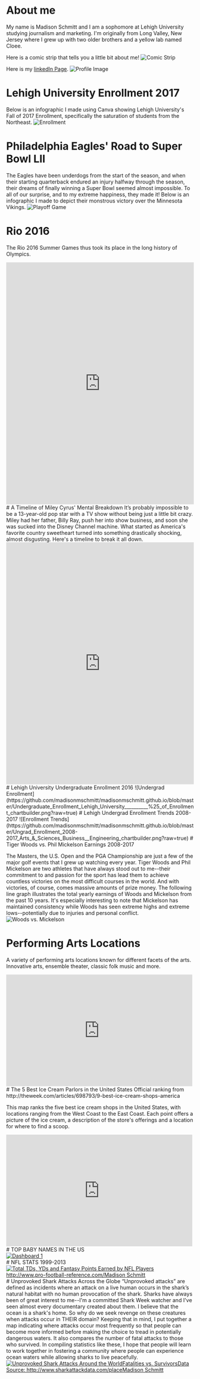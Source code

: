 
# About me


My name is Madison Schmitt and I am a sophomore at Lehigh University studying journalism and marketing. I'm originally from Long Valley, New Jersey where I grew up with two older brothers and a yellow lab named Cloee.

Here is a comic strip that tells you a little bit about me!
![Comic Strip](https://github.com/madisonmschmitt/madisonmschmitt.github.io/blob/master/Screen%20Shot%202018-03-05%20at%203.39.19%20PM.png?raw=true)

Here is my [linkedIn Page](https://www.linkedin.com/feed/).
![Profile Image](https://github.com/madisonmschmitt/madisonmschmitt.github.io/blob/master/IMG_5550.JPG?raw=true)

# Lehigh University Enrollment 2017
Below is an infographic I made using Canva showing Lehigh University's Fall of 2017 Enrollment, specifically the saturation of students from the Northeast.
![Enrollment](https://github.com/madisonmschmitt/madisonmschmitt.github.io/blob/master/Is%20Lehigh%20Geographically%20Diverse_Undergraduate%20Enrollment%202017.jpg?raw=true)

# Philadelphia Eagles' Road to Super Bowl LII
The Eagles have been underdogs from the start of the season, and when their starting quarterback endured an injury halfway through the season, their dreams of finally winning a Super Bowl seemed almost impossible. To all of our surprise, and to my extreme happiness, they made it! Below is an infographic I made to depict their monstrous victory over the Minnesota Vikings. 
![Playoff Game](https://github.com/madisonmschmitt/madisonmschmitt.github.io/blob/master/ROAD%20TO%20THE%20SUPERBOWL%20(5).jpg?raw=true)

# Rio 2016
The Rio 2016 Summer Games thus took its place in the long history of Olympics.
<iframe src='https://cdn.knightlab.com/libs/timeline3/latest/embed/index.html?source=1d8ehFnET-4kXbqxt-qlYl8eImN3JuRpapXJSAC8itaI&font=Default&lang=en&initial_zoom=2&height=650' width='100%' height='650' webkitallowfullscreen mozallowfullscreen allowfullscreen frameborder='0'></iframe>
# A Timeline of Miley Cyrus' Mental Breakdown
It’s probably impossible to be a 13-year-old pop star with a TV show without being just a little bit crazy. Miley had her father, Billy Ray, push her into show business, and soon she was sucked into the Disney Channel machine. What started as America's favorite country sweetheart turned into something drastically shocking, almost disgusting. Here's a timeline to break it all down.
<iframe src='https://cdn.knightlab.com/libs/timeline3/latest/embed/index.html?source=1DYHaG4GadC0zVkkkhQN49-8WrLa5RQWcunLoWKFP3j4&font=Default&lang=en&initial_zoom=2&height=650' width='100%' height='650' webkitallowfullscreen mozallowfullscreen allowfullscreen frameborder='0'></iframe>
# Lehigh University Undergraduate Enrollment 2016
![Undergrad Enrollment](https://github.com/madisonmschmitt/madisonmschmitt.github.io/blob/master/Undergraduate_Enrollment_Lehigh_University__________%25_of_Enrollment_chartbuilder.png?raw=true)
# Lehigh Undergrad Enrollment Trends 2008-2017
![Enrollment Trends](https://github.com/madisonmschmitt/madisonmschmitt.github.io/blob/master/Ungrad_Enrollment_2008-2017_Arts_&_Sciences_Business__Engineering_chartbuilder.png?raw=true)
# Tiger Woods vs. Phil Mickelson Earnings 2008-2017

The Masters, the U.S. Open and the PGA Championship are just a few of the major golf events that I grew up watching every year. Tiger Woods and Phil Mickelson are two athletes that have always stood out to me--their commitment to and passion for the sport has lead them to achieve countless victories on the most difficult courses in the world. And with victories, of course, comes massive amounts of prize money. The following line graph illustrates the total yearly earnings of Woods and Mickelson from the past 10 years. It's especially interesting to note that Mickelson has maintained consistency while Woods has seen extreme highs and extreme lows--potentially due to injuries and personal conflict.
![Woods vs. Mickelson](https://github.com/madisonmschmitt/madisonmschmitt.github.io/blob/master/Woods_vs._Mickelson_Earnings_2008-2017_Tiger_Woods_Phil_Mickelson_chartbuilder.png?raw=true)
# Performing Arts Locations
A variety of performing arts locations known for different facets of the arts. Innovative arts, ensemble theater, classic folk music and more.
<iframe width="500" height="300" scrolling="no" frameborder="no" src="https://fusiontables.google.com/embedviz?q=select+col0+from+1Boor62INU_k5p8YJ1Zn9_IWjPuCLIk07ZsFII9PQ&amp;viz=MAP&amp;h=false&amp;lat=41.968549402444104&amp;lng=-72.76510467822264&amp;t=1&amp;z=6&amp;l=col0&amp;y=2&amp;tmplt=3&amp;hml=ONE_COL_LAT_LNG"></iframe>
# The 5 Best Ice Cream Parlors in the United States
Official ranking from http://theweek.com/articles/698793/9-best-ice-cream-shops-america

This map ranks the five best ice cream shops in the United States, with locations ranging from the West Coast to the East Coast. Each point offers a picture of the ice cream, a description of the store's offerings and a location for where to find a scoop. 
<iframe width="500" height="300" scrolling="no" frameborder="no" src="https://fusiontables.google.com/embedviz?q=select+col0+from+1fJn_6lSY00rNzaUX3GayvGL4JCMHRemTHUWQQQ8I&amp;viz=MAP&amp;h=false&amp;lat=44.543328893264686&amp;lng=-101.3448496499999&amp;t=1&amp;z=3&amp;l=col0&amp;y=2&amp;tmplt=2&amp;hml=ONE_COL_LAT_LNG"></iframe>
# TOP BABY NAMES IN THE US
<div class='tableauPlaceholder' id='viz1519073798109' style='position: relative'><noscript><a href='#'><img alt='Dashboard 1 ' src='https:&#47;&#47;public.tableau.com&#47;static&#47;images&#47;29&#47;295NYBGR9&#47;1_rss.png' style='border: none' /></a></noscript><object class='tableauViz'  style='display:none;'><param name='host_url' value='https%3A%2F%2Fpublic.tableau.com%2F' /> <param name='embed_code_version' value='3' /> <param name='path' value='shared&#47;295NYBGR9' /> <param name='toolbar' value='yes' /><param name='static_image' value='https:&#47;&#47;public.tableau.com&#47;static&#47;images&#47;29&#47;295NYBGR9&#47;1.png' /> <param name='animate_transition' value='yes' /><param name='display_static_image' value='yes' /><param name='display_spinner' value='yes' /><param name='display_overlay' value='yes' /><param name='display_count' value='yes' /><param name='filter' value='publish=yes' /></object></div><script type='text/javascript'>var divElement = document.getElementById('viz1519073798109');var vizElement = divElement.getElementsByTagName('object')[0];                    vizElement.style.width='100%';vizElement.style.height=(divElement.offsetWidth*0.75)+'px';var scriptElement = document.createElement('script');scriptElement.src ='https://public.tableau.com/javascripts/api/viz_v1.js';                   vizElement.parentNode.insertBefore(scriptElement,vizElement);</script>
# NFL STATS 1999-2013
<div class='tableauPlaceholder' id='viz1519245779405' style='position: relative'><noscript><a href='#'><img alt='Total TDs, YDs and Fantasy Points Earned by NFL Players http:&#47;&#47;www.pro-football-reference.com&#47;Madison Schmitt ' src='https:&#47;&#47;public.tableau.com&#47;static&#47;images&#47;nf&#47;nfloffensivestats&#47;Story1&#47;1_rss.png' style='border: none' /></a></noscript><object class='tableauViz'  style='display:none;'><param name='host_url' value='https%3A%2F%2Fpublic.tableau.com%2F' /> <param name='embed_code_version' value='3' /> <param name='site_root' value='' /><param name='name' value='nfloffensivestats&#47;Story1' /><param name='tabs' value='no' /><param name='toolbar' value='yes' /><param name='static_image' value='https:&#47;&#47;public.tableau.com&#47;static&#47;images&#47;nf&#47;nfloffensivestats&#47;Story1&#47;1.png' /> <param name='animate_transition' value='yes' /><param name='display_static_image' value='yes' /><param name='display_spinner' value='yes' /><param name='display_overlay' value='yes' /><param name='display_count' value='yes' /><param name='filter' value='publish=yes' /></object></div>  <script type='text/javascript'>  var divElement = document.getElementById('viz1519245779405');   var vizElement = divElement.getElementsByTagName('object')[0];              vizElement.style.width='1016px';vizElement.style.height='991px'; var scriptElement = document.createElement('script');  scriptElement.src = 'https://public.tableau.com/javascripts/api/viz_v1.js';                    vizElement.parentNode.insertBefore(scriptElement, vizElement); </script>
# Unprovoked Shark Attacks Across the Globe
“Unprovoked attacks” are defined as incidents where an attack on a live human occurs in the shark’s natural habitat with no human provocation of the shark. Sharks have always been of great interest to me--I'm a committed Shark Week watcher and I've seen almost every documentary created about them. I believe that the ocean is a shark's home. So why do we seek revenge on these creatures when attacks occur in THEIR domain? Keeping that in mind, I put together a map indicating where attacks occur most frequently so that people can become more informed before making the choice to tread in potentially dangerous waters. It also compares the number of fatal attacks to those who survived. In compiling statistics like these, I hope that people will learn to work together in fostering a community where people can experience ocean waters while allowing sharks to live peacefully.
<div class='tableauPlaceholder' id='viz1520199560423' style='position: relative'><noscript><a href='#'><img alt='Unprovoked Shark Attacks Around the WorldFatalities vs. SurvivorsData Source: http:&#47;&#47;www.sharkattackdata.com&#47;placeMadison Schmitt ' src='https:&#47;&#47;public.tableau.com&#47;static&#47;images&#47;85&#47;85Y76C9YZ&#47;1_rss.png' style='border: none' /></a></noscript><object class='tableauViz'  style='display:none;'><param name='host_url' value='https%3A%2F%2Fpublic.tableau.com%2F' /> <param name='embed_code_version' value='3' /> <param name='path' value='shared&#47;85Y76C9YZ' /> <param name='toolbar' value='yes' /><param name='static_image' value='https:&#47;&#47;public.tableau.com&#47;static&#47;images&#47;85&#47;85Y76C9YZ&#47;1.png' /> <param name='animate_transition' value='yes' /><param name='display_static_image' value='yes' /><param name='display_spinner' value='yes' /><param name='display_overlay' value='yes' /><param name='display_count' value='yes' /></object></div> <script type='text/javascript'>  var divElement = document.getElementById('viz1520199560423'); var vizElement = divElement.getElementsByTagName('object')[0];   vizElement.style.width='1016px';vizElement.style.height='991px'; var scriptElement = document.createElement('script');  scriptElement.src = 'https://public.tableau.com/javascripts/api/viz_v1.js'; vizElement.parentNode.insertBefore(scriptElement, vizElement); </script>
